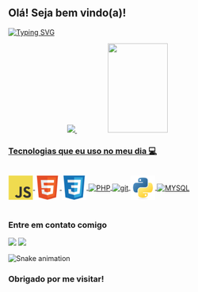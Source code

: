 ## Olá! Seja bem vindo(a)!

[![Typing SVG](https://readme-typing-svg.herokuapp.com/?color=00bfbf&size=35&center=true&vCenter=true&width=900&lines=Hello,+my+name+is+Elias+Antonio+🖐️;I+am+a+Fullstack+Developer;Welcome!+:%29)](https://git.io/typing-svg)




<div align="center">
  <a href="https://github.com/eliasdossantos">
  <img height="180em" src="https://github-readme-stats.vercel.app/api?username=eliasdossantos&show_icons=true&theme=&count_private=true&hide_border=true&title_color=00bfbf&icon_color=00bfbf&text_color=c9d1d9&bg_color=0d1117"/>
  <img width="49%" height="180px" left="20px" src="https://github-readme-stats.vercel.app/api/top-langs/?username=eliasdossantos&layout=compact&hide_border=true&title_color=00bfbf&text_color=00bfbf&bg_color=0d1117" />  
</div>


### Tecnologias que eu uso no meu dia 💻

<div style="display: inline_block"><br/>
    <a href="https://developer.mozilla.org/en-US/docs/Web/JavaScript" target="_blank"> <img align="center" alt="javascript" height="50" width="50"  src="https://raw.githubusercontent.com/devicons/devicon/master/icons/javascript/javascript-original.svg"/> </a>
    <a href="https://www.w3schools.com/html/default.asp" target="_blank"> <img align="center" alt="HTML" height="50" width="50" src="https://raw.githubusercontent.com/devicons/devicon/master/icons/html5/html5-original.svg"> </a>
    <a href="https://www.w3schools.com/css/" target="_blank"> <img align="center" alt="CSS" height="50" width="50" src="https://raw.githubusercontent.com/devicons/devicon/master/icons/css3/css3-original.svg"> </a>
    <a href="https://www.php.net/" target="_blank"> <img align="center" alt="PHP" height="60" width="60"  src="https://cdn.jsdelivr.net/gh/devicons/devicon/icons/php/php-plain.svg"> </a>
    <a href="https://git-scm.com/" target="_blank"> <img align="center" alt="git" height="50" width="50"  src="https://www.vectorlogo.zone/logos/git-scm/git-scm-icon.svg"/> <a/>
    <a href="https://www.python.org" target="_blank"> <img align="center" alt="python" height="50" width="50" src="https://raw.githubusercontent.com/devicons/devicon/master/icons/python/python-original.svg" /> </a>
    <a href="https://www.mysql.com/" target="_blank"> <img align="center" alt="MYSQL" height="60" width="60" src="https://cdn.jsdelivr.net/gh/devicons/devicon/icons/mysql/mysql-original-wordmark.svg"> </a>
</div><br/>

### Entre em contato comigo
<div> 
 <a href="https://discord.gg/rXdBQ8wA" target="_blank"><img src="https://img.shields.io/badge/Discord-7289DA?style=for-the-badge&logo=discord&logoColor=white" target="_blank"></a> 
  <a href = "mailto:contatoeliasantonio@gmail.com"><img src="https://img.shields.io/badge/Gmail-D14836?style=for-the-badge&logo=gmail&logoColor=white" target="_blank">   </a>
</div>

![Snake animation](https://github.com/eliasdossantos/eliasdossantos/blob/output/github-contribution-grid-snake.svg)
  
 ### Obrigado por me visitar!
